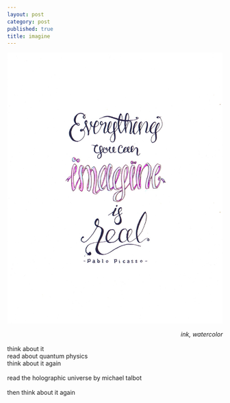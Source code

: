 ```yaml
---
layout: post
category: post
published: true
title: imagine
---
```

![imagine](/media/imagine-1200w.jpeg)
<!--more-->
<span class='date' style='float:right;'>*ink, watercolor*</span>
   \
   \
  think about it  \
  read about quantum physics  \
  think about it again  \
    \
  read the holographic universe by michael talbot  \
    \
  then think about it again
